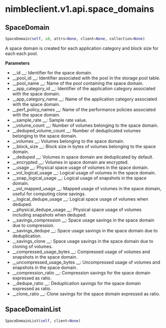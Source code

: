 
# nimbleclient.v1.api.space_domains


## SpaceDomain
```python
SpaceDomain(self, id, attrs=None, client=None, collection=None)
```
A space domain is created for each application category and block size for each each pool.

__Parameters__

- __id                       __: Identifier for the space domain.
- __pool_id                  __: Identifier associated with the pool in the storage pool table.
- __pool_name                __: Name of the pool containing the space domain.
- __app_category_id          __: Identifier of the application category associated with the space domain.
- __app_category_name        __: Name of the application category associated with the space domain.
- __perf_policy_names        __: Name of the performance policies associated with the space domain.
- __sample_rate              __: Sample rate value.
- __volume_count             __: Number of volumes belonging to the space domain.
- __deduped_volume_count     __: Number of deduplicated volumes belonging to the space domain.
- __volumes                  __: Volumes belonging to the space domain.
- __block_size               __: Block size in bytes of volumes belonging to the space domain.
- __deduped                  __: Volumes in space domain are deduplicated by default.
- __encrypted                __: Volumes in space domain are encrypted.
- __usage                    __: Physical space usage of volumes in the space domain.
- __vol_logical_usage        __: Logical usage of volumes in the space domain.
- __snap_logical_usage       __: Logical usage of snapshots in the space domain.
- __vol_mapped_usage         __: Mapped usage of volumes in the space domain, useful for computing clone savings.
- __logical_dedupe_usage     __: Logical space usage of volumes when deduped.
- __physical_dedupe_usage    __: Physical space usage of volumes including snapshots when deduped.
- __savings_compression      __: Space usage savings in the space domain due to compression.
- __savings_dedupe           __: Space usage savings in the space domain due to deduplication.
- __savings_clone            __: Space usage savings in the space domain due to cloning of volumes.
- __compressed_usage_bytes   __: Compressed usage of volumes and snapshots in the space domain.
- __uncompressed_usage_bytes __: Uncompressed usage of volumes and snapshots in the space domain.
- __compression_ratio        __: Compression savings for the space domain expressed as ratio.
- __dedupe_ratio             __: Deduplication savings for the space domain expressed as ratio.
- __clone_ratio              __: Clone savings for the space domain expressed as ratio.


## SpaceDomainList
```python
SpaceDomainList(self, client=None)
```

